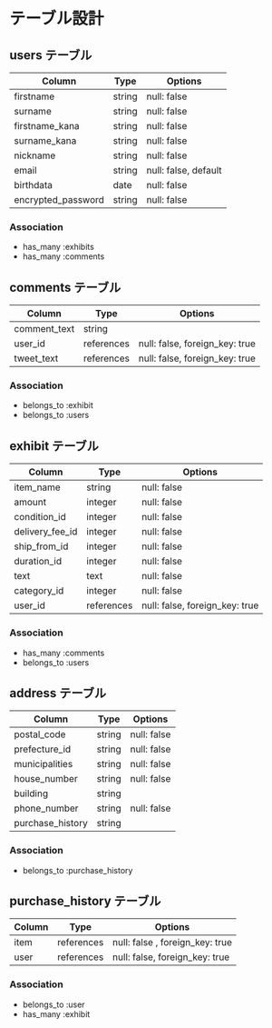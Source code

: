 # テーブル設計

## users テーブル

| Column             | Type   | Options             |
| ------------------ | ------ | ------------------- |
| firstname          | string | null: false         |
| surname            | string | null: false         |
| firstname_kana     | string | null: false         |
| surname_kana       | string | null: false         |
| nickname           | string | null: false         |
| email              | string | null: false, default|
| birthdata          | date   | null: false         |
| encrypted_password | string | null: false         |

### Association

- has_many :exhibits
- has_many :comments

## comments テーブル

| Column       | Type       | Options                        |
| ------------ | ---------- | ------------------------------ |
| comment_text | string     |                                |
| user_id      | references | null: false, foreign_key: true |
| tweet_text   | references | null: false, foreign_key: true |

### Association

- belongs_to :exhibit
- belongs_to :users

## exhibit テーブル

| Column          | Type       | Options                        |
| --------------- | ---------- | ------------------------------ |
| item_name       | string     | null: false                    |
| amount          | integer    | null: false                    |
| condition_id    | integer    | null: false                    |
| delivery_fee_id | integer    | null: false                    |
| ship_from_id    | integer    | null: false                    |
| duration_id     | integer    | null: false                    |
| text            | text       | null: false                    |
| category_id     | integer    | null: false                    |
| user_id         | references | null: false, foreign_key: true |

### Association

- has_many :comments
- belongs_to :users

## address テーブル

| Column           | Type       | Options     |
| -------------    | ---------- | ----------- |
| postal_code      | string     | null: false |
| prefecture_id    | string     | null: false |
| municipalities   | string     | null: false |
| house_number     | string     | null: false |
| building         | string     |             |
| phone_number     | string     | null: false |
| purchase_history | string     |             |

### Association

- belongs_to :purchase_history

## purchase_history テーブル

| Column | Type       | Options                        |
| ------ | ---------- | ------------------------------ |
| item   | references | null: false , foreign_key: true|
| user   | references | null: false, foreign_key: true |

### Association

- belongs_to :user
- has_many :exhibit


